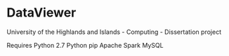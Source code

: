 # DataViewer
University of the Highlands and Islands - Computing - Dissertation project 

Requires
Python 2.7
Python pip
Apache Spark
MySQL
